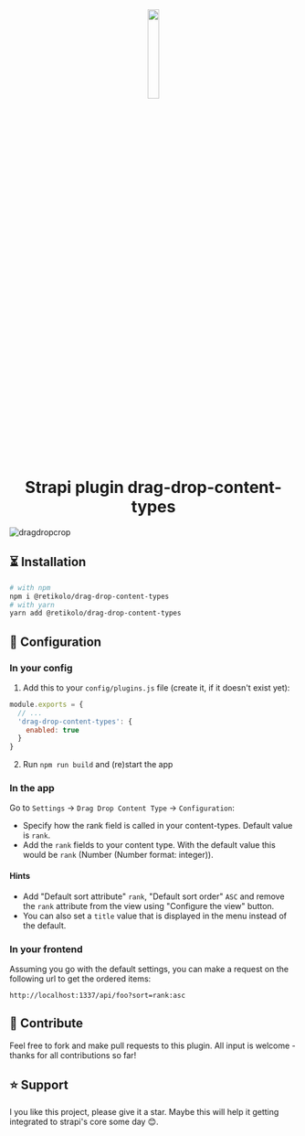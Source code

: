 <div align="center">
  <img src="https://user-images.githubusercontent.com/37687705/192227260-db082018-947a-4166-a3f4-983e1024dd59.png" width="20%">
  <h1>Strapi plugin drag-drop-content-types</h1>
</div>

![dragdropcrop](https://user-images.githubusercontent.com/37687705/212884821-356ec68c-b71a-4b89-9e99-8a625f84cfbe.gif)


## ⏳ Installation

```bash
# with npm
npm i @retikolo/drag-drop-content-types
# with yarn
yarn add @retikolo/drag-drop-content-types
```

## 🔧 Configuration

### In your config
1. Add this to your `config/plugins.js` file (create it, if it doesn't exist yet):
```js
module.exports = {
  // ...
  'drag-drop-content-types': {
    enabled: true
  }
}
```
2. Run `npm run build` and (re)start the app

### In the app
Go to `Settings` -> `Drag Drop Content Type` -> `Configuration`:
* Specify how the rank field is called in your content-types. Default value is `rank`.
* Add the `rank` fields to your content type. With the default value this would be `rank` (Number (Number format: integer)).

#### Hints
* Add "Default sort attribute" `rank`, "Default sort order" `ASC` and remove the `rank` attribute from the view using "Configure the view" button.
* You can also set a `title` value that is displayed in the menu instead of the default.

### In your frontend
Assuming you go with the default settings, you can make a request on the following url to get the ordered items:

```
http://localhost:1337/api/foo?sort=rank:asc
```

## 🤝 Contribute
Feel free to fork and make pull requests to this plugin. All input is welcome - thanks for all contributions so far!


## ⭐️ Support
I you like this project, please give it a star. Maybe this will help it getting integrated to strapi's core some day 😊.